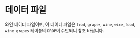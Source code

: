 # 데이터 파일
와인 데이터 파일이며, 이 데이터 파일은  `food`, `grapes`, `wine`, `wine_food`, `wine_grapes` 테이블의 `DROP`이 수반되니 참조 바랍니다.